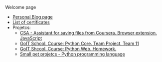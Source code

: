 Welcome page

- [Personal Blog page](https://lexxai.blogspot.com)
- [List of certificates](https://lexxai.blogspot.com/p/blog-page_3.html)
- Projetcs:
  - [CSA - Assistant for saving files from Сoursera. Browser extension. JavaScript](https://github.com/lexxai/CourseraSaveAssist)
  - [GoIT School. Course: Python Core. Team Project. Team 11](https://github.com/lexxai/goit_python_core_project_team_11)
  - [GoIT Shcool. Course: Python Web. Homework.](https://github.com/lexxai/goit_python_web_homework)
  - [Small pet projetcs - Python programming language](https://github.com/lexxai/pet_projetcs_python)
